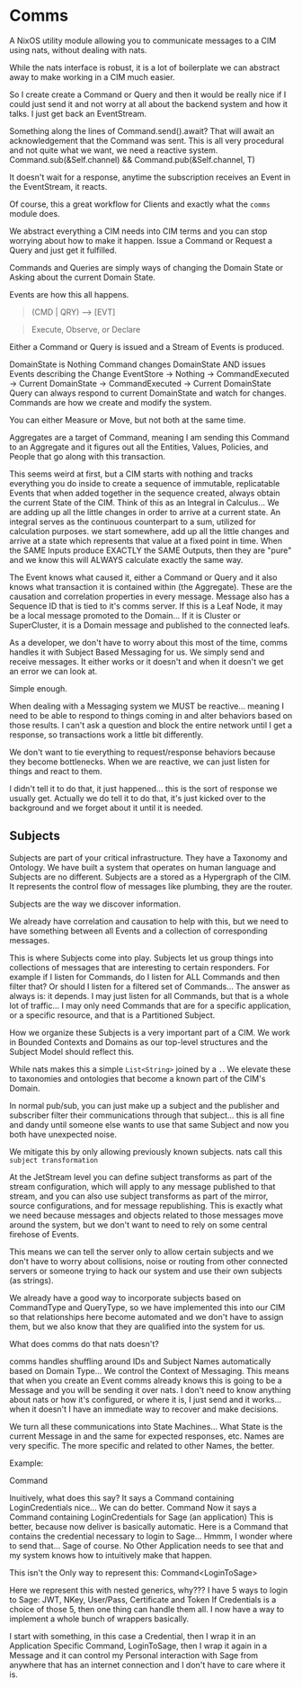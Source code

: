 # Comms
A NixOS utility module allowing you to communicate messages to a CIM using nats, without dealing with nats.

While the nats interface is robust, it is a lot of boilerplate we can abstract away to make working in a CIM much easier.

So I create create a Command or Query and then it would be really nice if I could just send it and not worry at all about the backend system and how it talks. I just get back an EventStream<T>.

Something along the lines of Command<T>.send().await?
That will await an acknowledgement that the Command was sent.
This is all very procedural and not quite what we want, we need a reactive system.
Command<T>.sub(&Self.channel) && Command<T>.pub(&Self.channel, T)

It doesn't wait for a response, anytime the subscription receives an Event in the EventStream, it reacts.

Of course, this a great workflow for Clients and exactly what the `comms` module does.

We abstract everything a CIM needs into CIM terms and you can stop worrying about how to make it happen.  Issue a Command or Request a Query and just get it fulfilled.

Commands and Queries are simply ways of changing the Domain State or Asking about the current Domain State.

Events are how this all happens.

>(CMD | QRY) --> [EVT]

>Execute, Observe, or Declare

Either a Command or Query is issued and a Stream of Events is produced.

DomainState is Nothing
Command changes DomainState AND issues Events describing the Change
EventStore -> Nothing -> CommandExecuted -> Current DomainState -> CommandExecuted -> Current DomainState
Query can always respond to current DomainState and watch for changes.
Commands are how we create and modify the system.

You can either Measure or Move, but not both at the same time.

Aggregates are a target of Command, meaning I am sending this Command to an Aggregate and it figures out all the Entities, Values,  Policies, and People that go along with this transaction.

This seems weird at first, but a CIM starts with nothing and tracks everything you do inside to create a sequence of immutable, replicatable Events that when added together in the sequence created, always obtain the current State of the CIM.  Think of this as an Integral in Calculus... We are adding up all the little changes in order to arrive at a current state. An integral serves as the continuous counterpart to a sum, utilized for calculation purposes. we start somewhere, add up all the little changes and arrive at a state which represents that value at a fixed point in time. When the SAME Inputs produce EXACTLY the SAME Outputs, then they are "pure" and we know this will ALWAYS calculate exactly the same way. 

The Event knows what caused it, either a Command or Query and it also knows what transaction it is contained within (the Aggregate). These are the causation and correlation properties in every message. Message also has a Sequence ID that is tied to it's comms server.  If this is a Leaf Node, it may be a local message promoted to the Domain... If it is Cluster or SuperCluster, it is a Domain message and published to the connected leafs. 

As a developer, we don't have to worry about this most of the time, comms handles it with Subject Based Messaging for us. We simply send and receive messages. It either works or it doesn't and when it doesn't we get an error we can look at.

Simple enough.

When dealing with a Messaging system we MUST be reactive... meaning I need to be able to respond to things coming in and alter behaviors based on those results. I can't ask a question and block the entire network until I get a response, so transactions work a little bit differently.

We don't want to tie everything to request/response behaviors because they become bottlenecks.  When we are reactive, we can just listen for things and react to them.

I didn't tell it to do that, it just happened... this is the sort of response we usually get. Actually we do tell it to do that, it's just kicked over to the background and we forget about it until it is needed.

## Subjects

Subjects are part of your critical infrastructure. They have a Taxonomy and Ontology.
We have built a system that operates on human language and Subjects are no different.
Subjects are a stored as a Hypergraph of the CIM. It represents the control flow of messages like plumbing, they are the router.

Subjects are the way we discover information.

We already have correlation and causation to help with this, but we need to have something between all Events and a collection of corresponding messages.

This is where Subjects come into play. Subjects let us group things into collections of messages that are interesting to certain responders.  For example if I listen for Commands, do I listen for ALL Commands and then filter that? Or should I listen for a filtered set of Commands... The answer as always is: it depends. I may just listen for all Commands, but that is a whole lot of traffic... I may only need Commands that are for a specific application, or a specific resource, and that is a Partitioned Subject.

How we organize these Subjects is a very important part of a CIM.
We work in Bounded Contexts and Domains as our top-level structures and the Subject Model should reflect this.

While nats makes this a simple `List<String>` joined by a `.`. We elevate these to taxonomies and ontologies that become a known part of the CIM's Domain.

In normal pub/sub, you can just make up a subject and the publisher and subscriber filter their communications through that subject... this is all fine and dandy until someone else wants to use that same Subject and now you both have unexpected noise.

We mitigate this by only allowing previously known subjects.
nats call this `subject transformation`

At the JetStream level you can define subject transforms as part of the stream configuration, which will apply to any message published to that stream, and you can also use subject transforms as part of the mirror, source configurations, and for message republishing. This is exactly what we need because messages and objects related to those messages move around the system, but we don't want to need to rely on some central firehose of Events.

This means we can tell the server only to allow certain subjects and we don't have to worry about collisions, noise or routing from other connected servers or someone trying to hack our system and use their own subjects (as strings).

We already have a good way to incorporate subjects based on CommandType and QueryType, so we have implemented this into our CIM so that relationships here become automated and we don't have to assign them, but we also know that they are qualified into the system for us.

What does comms do that nats doesn't?

comms handles shuffling around IDs and Subject Names automatically based on Domain Type... We control the Context of Messaging. This means that when you create an Event comms already knows this is going to be a Message and you will be sending it over nats. I don't need to know anything about nats or how it's configured, or where it is, I just send and it works... when it doesn't I have an immediate way to recover and make decisions.

We turn all these communications into State Machines... What State is the current Message in and the same for expected responses, etc.  Names are very specific. The more specific and related to other Names, the better.

Example:

Command<LoginCredentials>

Inuitively, what does this say?
It says a Command containing LoginCredentials
nice...
We can do better.
Command<LoginCredentialsForSage>
Now it says a Command containing LoginCredentials for Sage (an application)
This is better, because now deliver is basically automatic. Here is a Command that contains the credential necessary to login to Sage... Hmmm, I wonder where to send that... Sage of course. No Other Application needs to see that and my system knows how to intuitively make that happen.

This isn't the Only way to represent this:
Command<LoginToSage<Credentials>>

Here we represent this with nested generics, why???
I have 5 ways to login to Sage: JWT, NKey, User/Pass, Certificate and Token
If Credentials is a choice of those 5, then one thing can handle them all.
I now have a way to implement a whole bunch of wrappers basically.

I start with something, in this case a Credential, then I wrap it in an Application Specific Command, LoginToSage, then I wrap it again in a Message and it can control my Personal interaction with Sage from anywhere that has an internet connection and I don't have to care where it is.
